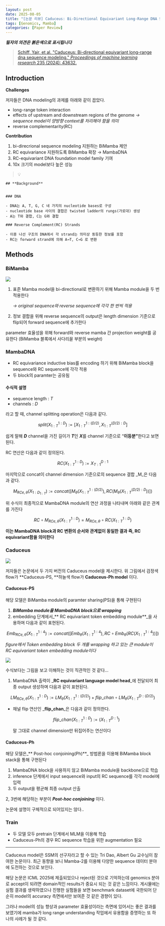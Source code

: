 ```yaml
---
layout: post
date: 2025-08-05
title: "[논문 리뷰] Caduceus: Bi-Directional Equivariant Long-Range DNA Sequence Modeling"
tags: [Genomics, Mamba]
categories: [Paper Review]
---
```


<span class="notion-red">_**필자의 의견은 붉은색으로 표시됩니다**_</span>


> [Schiff, Yair, et al. "Caduceus: Bi-directional equivariant long-range dna sequence modeling." ](https://pmc.ncbi.nlm.nih.gov/articles/PMC12189541/)[_Proceedings of machine learning research_](https://pmc.ncbi.nlm.nih.gov/articles/PMC12189541/)[ 235 (2024): 43632.](https://pmc.ncbi.nlm.nih.gov/articles/PMC12189541/)



## Introduction


**Challenges**


저자들은 DNA modeling의 과제를 아래와 같이 꼽았다.

- long-range token interaction
- effects of upstream and downstream regions of the genome 
_→ sequence model이 양방향 context를 처리해야 함을 의미_
- reverse complementarity(RC)

**Contribution**

1. bi-direcrional sequence modeling 지원하는 BiMamba 제안
1. RC equivariance 지원하도록 BiMamba 확장 → MambaDNA
1. RC-equivariant DNA foundation model family 기여
1. 10x 크기의 model보다 높은 성능

> 💡 


	## **Background**


	### DNA

	- DNA는 A, T, G, C 네 가지의 nucleotide bases로 구성
	- nucleotide base 사이의 결합은 twisted ladder의 rungs(가로대) 생성
	- A는 T와 결합, C는 G와 결합

	### Reverse Complement(RC) Strands

	- 이중 나선 구조의 DNA에서 각 strand는 의미상 동등한 정보를 포함
	- RC는 forward strand에 의해 A→T, C→G 로 변환


## Methods



### BiMamba


![](https://prod-files-secure.s3.us-west-2.amazonaws.com/542b861c-36a8-4051-84e5-8804b6728dba/2c247d59-7815-4980-99f0-8f0d21f445a7/image.png?X-Amz-Algorithm=AWS4-HMAC-SHA256&X-Amz-Content-Sha256=UNSIGNED-PAYLOAD&X-Amz-Credential=ASIAZI2LB4662C4I3X5S%2F20251007%2Fus-west-2%2Fs3%2Faws4_request&X-Amz-Date=20251007T230104Z&X-Amz-Expires=3600&X-Amz-Security-Token=IQoJb3JpZ2luX2VjEBcaCXVzLXdlc3QtMiJHMEUCICyl35UMGWBtQcnJBvfllDfDGvOrFwrvP0aAOpIswe%2FXAiEAluGLXOL6za%2F8oZ6Vu7u3%2FwEmGHkKBlk92SnNJ%2BxXTggqiAQIsP%2F%2F%2F%2F%2F%2F%2F%2F%2F%2FARAAGgw2Mzc0MjMxODM4MDUiDBlDQEqraE92mMKCayrcA%2BckBviscDxJMhtJ8QiKUfGOOEtUJTxzeaqejTrNk6OM0TudS5%2Fthv1OIepoxkiz%2Bzb2bOEOscdcyhRSTmOH4ACx%2BAo10i1ctpq3P3F9OJjT94Rn%2F2rKOXZmsDq3sTJvSzOVle%2FJAHPSfGee%2BCrSJ88MgzRvENXAD7usUIERYb36G64LeL6W9etUcz%2BQdsYG1kOoCKJ1jTsvl4K%2BOL5xNN1cMavxs3r7%2FTXSsTo78Bs24JjSXy1q7%2F%2BfNaHUXhAHit6Zwa%2Fw4THenKEXeUnnCTbI%2FgPsu9bmdqQ6V7r1IZOLrpJOOyfilef6BDb8jAQhaD7WaBEDCLLU2GPQnl1WZiW0MtAYeIMi8MX6IJ%2BIgIwDjEyK7GyxmsYqWqb9Rv9cOOAspgQGnm669kXwAR621zZD8N%2ByU2xsmXHIiYYSfJbgQeuhNvAf7mnwFPyBBappg%2BHU0Oru6EoUSbz1p6joBYiGX6TwsDjevCyuGebLcfG2G2x2CiAMOdbNoG9R3ZgBuJt37O8NSvl9T6GqP%2BMtGqnxBj4nV2%2FxrzEUqOUT%2FrTH4Nu0sfSwnI2zKo4IkXsrb5fq7sZ6xDqBghB1aCDiPi6XvPXLvxa2CIy%2BuflHe7iCHW6XI5f3BJL%2BTMWeMK2wlscGOqUB%2B1TF%2FEDCiVJ0jmJcbP9g%2BKC0s%2F0utTZC1%2F7nSoOVMcJ1AD744HgYRGLX3LpX1Y2GPXMkF1%2FSeFE23a92zs8MV0UCu%2FcI8%2B0nxcOYCOwIAoeTTacYwP7adLpBo9mFQD56Wduu4YjyQf%2BzVXnU5TgRQbxok7VMxcMeCBYKz8K1EDQWMsuNKVAv9qGO3A9CCm6d%2BcQZYFpWupTVy6wQwi5MAu%2B1wuTA&X-Amz-Signature=b88802bb0bed2d9c0e93eca9aa8411c61ef3238ac332136f27b250885e155a66&X-Amz-SignedHeaders=host&x-amz-checksum-mode=ENABLED&x-id=GetObject)

1. 표준 Mamba model을 bi-directional로 변환하기 위해 Mamba module을 두 번 적용한다

	_→ original sequence와 reverse sequence에 각각 한 번씩 적용_

1. 정보 결합을 위해 reverse sequence의 output은 length dimension 기준으로 flip되어 forward sequence에 추가한다

parameter 효율성을 위해 forward와 reverse mamba 간 projection weight를 공유한다 (BiMamba 블록에서 사다리꼴 부분의 weight)



### MambaDNA

- RC equivariance inductive bias를 encoding 하기 위해 BiMamba block을 sequence와 RC sequence에 각각 적용
- 두 block의 paramter는 공유됨


#### 수식적 설명

- sequence length : _T_
- channels : _D_

라고 할 때,  channel splitting operation은 다음과 같다.


$$
split(X^{1:D}_{1:T}):=[X^{1:(D/2)}_{1:T},X^{(D/2):D}_{1:T}]
$$


<span class="notion-red">쉽게 말해 </span><span class="notion-red">_**D**_</span><span class="notion-red"> channel을 가진 길이가 </span><span class="notion-red">_**T**_</span><span class="notion-red">인 </span><span class="notion-red">_**X**_</span><span class="notion-red">를 channel 기준으로 “</span><span class="notion-red">**이등분”**</span><span class="notion-red">한다고 보면 된다.</span>


RC 연산은 다음과 같이 정의된다.


$$
RC(X^{1:D}_{1:T}):=X^{D:1}_{T:1}
$$


마지막으로 concat이 channel dimension 기준으로의 sequence 결합 _M_은 다음과 같다.


$$
M_{RCe,\theta}(X_{1:D_{1:T}}):=concat([M_{\theta}(X^{1:(D/2)}_{1:T}),RC(M_{\theta}(X^{(D/2):D}_{1:T}))])
$$


위 수식이 최종적으로 MambaDNA module의 연산 과정을 나타내며 아래와 같은 관계를 가진다


$$
RC\circ M_{RCe,\theta}(X^{1:D}_{1:T}) = M_{RCe,\theta} \circ RC(X^{1:D}_{1:T})
$$


**이는 MambaDNA block과 RC 변환의 순서와 관계없이 동일한 결과 즉, RC equivariant함을 의미한다**



### Caduceus


![](https://prod-files-secure.s3.us-west-2.amazonaws.com/542b861c-36a8-4051-84e5-8804b6728dba/f94a60d7-8145-473b-aef9-7c68d3ec604a/image.png?X-Amz-Algorithm=AWS4-HMAC-SHA256&X-Amz-Content-Sha256=UNSIGNED-PAYLOAD&X-Amz-Credential=ASIAZI2LB4662C4I3X5S%2F20251007%2Fus-west-2%2Fs3%2Faws4_request&X-Amz-Date=20251007T230104Z&X-Amz-Expires=3600&X-Amz-Security-Token=IQoJb3JpZ2luX2VjEBcaCXVzLXdlc3QtMiJHMEUCICyl35UMGWBtQcnJBvfllDfDGvOrFwrvP0aAOpIswe%2FXAiEAluGLXOL6za%2F8oZ6Vu7u3%2FwEmGHkKBlk92SnNJ%2BxXTggqiAQIsP%2F%2F%2F%2F%2F%2F%2F%2F%2F%2FARAAGgw2Mzc0MjMxODM4MDUiDBlDQEqraE92mMKCayrcA%2BckBviscDxJMhtJ8QiKUfGOOEtUJTxzeaqejTrNk6OM0TudS5%2Fthv1OIepoxkiz%2Bzb2bOEOscdcyhRSTmOH4ACx%2BAo10i1ctpq3P3F9OJjT94Rn%2F2rKOXZmsDq3sTJvSzOVle%2FJAHPSfGee%2BCrSJ88MgzRvENXAD7usUIERYb36G64LeL6W9etUcz%2BQdsYG1kOoCKJ1jTsvl4K%2BOL5xNN1cMavxs3r7%2FTXSsTo78Bs24JjSXy1q7%2F%2BfNaHUXhAHit6Zwa%2Fw4THenKEXeUnnCTbI%2FgPsu9bmdqQ6V7r1IZOLrpJOOyfilef6BDb8jAQhaD7WaBEDCLLU2GPQnl1WZiW0MtAYeIMi8MX6IJ%2BIgIwDjEyK7GyxmsYqWqb9Rv9cOOAspgQGnm669kXwAR621zZD8N%2ByU2xsmXHIiYYSfJbgQeuhNvAf7mnwFPyBBappg%2BHU0Oru6EoUSbz1p6joBYiGX6TwsDjevCyuGebLcfG2G2x2CiAMOdbNoG9R3ZgBuJt37O8NSvl9T6GqP%2BMtGqnxBj4nV2%2FxrzEUqOUT%2FrTH4Nu0sfSwnI2zKo4IkXsrb5fq7sZ6xDqBghB1aCDiPi6XvPXLvxa2CIy%2BuflHe7iCHW6XI5f3BJL%2BTMWeMK2wlscGOqUB%2B1TF%2FEDCiVJ0jmJcbP9g%2BKC0s%2F0utTZC1%2F7nSoOVMcJ1AD744HgYRGLX3LpX1Y2GPXMkF1%2FSeFE23a92zs8MV0UCu%2FcI8%2B0nxcOYCOwIAoeTTacYwP7adLpBo9mFQD56Wduu4YjyQf%2BzVXnU5TgRQbxok7VMxcMeCBYKz8K1EDQWMsuNKVAv9qGO3A9CCm6d%2BcQZYFpWupTVy6wQwi5MAu%2B1wuTA&X-Amz-Signature=2006c5678a28c9c488f063adc162627f21a7302111249ff431d9516a91ab98a0&X-Amz-SignedHeaders=host&x-amz-checksum-mode=ENABLED&x-id=GetObject)


저자들은 논문에서 두 가지 버전의 Caduceus model을 제시한다. 위 그림에서 검정색 flow가 **Caduceus-PS, **하늘색 flow가 **Caduceus-Ph model** 이다.



#### Caduceus-PS


해당 모델은 BiMamba module의 paramter sharing(PS)을 통해 구현된다

1. _**BiMamba module을 MambaDNA block으로 wrapping**_
1. embedding 단계에서_** RC equivariant token embedding module**_을 사용하며 다음과 같이 표현된다.

$$
Emb_{RCe,\theta}(X^{1:4}_{1:T}):=concat([Emb_{\theta}(X^{1:4}_{1:T}),RC \circ Emb_{\theta}(RC(X^{1:4}_{1:T}))])
$$


_figure에서 Token embedding block 두 개를 wrapping 하고 있는 큰 module이 RC equivariant token embedding module이다_


![](https://prod-files-secure.s3.us-west-2.amazonaws.com/542b861c-36a8-4051-84e5-8804b6728dba/b175e4da-71eb-4e91-8c23-a06dabe673c9/image.png?X-Amz-Algorithm=AWS4-HMAC-SHA256&X-Amz-Content-Sha256=UNSIGNED-PAYLOAD&X-Amz-Credential=ASIAZI2LB4662C4I3X5S%2F20251007%2Fus-west-2%2Fs3%2Faws4_request&X-Amz-Date=20251007T230105Z&X-Amz-Expires=3600&X-Amz-Security-Token=IQoJb3JpZ2luX2VjEBcaCXVzLXdlc3QtMiJHMEUCICyl35UMGWBtQcnJBvfllDfDGvOrFwrvP0aAOpIswe%2FXAiEAluGLXOL6za%2F8oZ6Vu7u3%2FwEmGHkKBlk92SnNJ%2BxXTggqiAQIsP%2F%2F%2F%2F%2F%2F%2F%2F%2F%2FARAAGgw2Mzc0MjMxODM4MDUiDBlDQEqraE92mMKCayrcA%2BckBviscDxJMhtJ8QiKUfGOOEtUJTxzeaqejTrNk6OM0TudS5%2Fthv1OIepoxkiz%2Bzb2bOEOscdcyhRSTmOH4ACx%2BAo10i1ctpq3P3F9OJjT94Rn%2F2rKOXZmsDq3sTJvSzOVle%2FJAHPSfGee%2BCrSJ88MgzRvENXAD7usUIERYb36G64LeL6W9etUcz%2BQdsYG1kOoCKJ1jTsvl4K%2BOL5xNN1cMavxs3r7%2FTXSsTo78Bs24JjSXy1q7%2F%2BfNaHUXhAHit6Zwa%2Fw4THenKEXeUnnCTbI%2FgPsu9bmdqQ6V7r1IZOLrpJOOyfilef6BDb8jAQhaD7WaBEDCLLU2GPQnl1WZiW0MtAYeIMi8MX6IJ%2BIgIwDjEyK7GyxmsYqWqb9Rv9cOOAspgQGnm669kXwAR621zZD8N%2ByU2xsmXHIiYYSfJbgQeuhNvAf7mnwFPyBBappg%2BHU0Oru6EoUSbz1p6joBYiGX6TwsDjevCyuGebLcfG2G2x2CiAMOdbNoG9R3ZgBuJt37O8NSvl9T6GqP%2BMtGqnxBj4nV2%2FxrzEUqOUT%2FrTH4Nu0sfSwnI2zKo4IkXsrb5fq7sZ6xDqBghB1aCDiPi6XvPXLvxa2CIy%2BuflHe7iCHW6XI5f3BJL%2BTMWeMK2wlscGOqUB%2B1TF%2FEDCiVJ0jmJcbP9g%2BKC0s%2F0utTZC1%2F7nSoOVMcJ1AD744HgYRGLX3LpX1Y2GPXMkF1%2FSeFE23a92zs8MV0UCu%2FcI8%2B0nxcOYCOwIAoeTTacYwP7adLpBo9mFQD56Wduu4YjyQf%2BzVXnU5TgRQbxok7VMxcMeCBYKz8K1EDQWMsuNKVAv9qGO3A9CCm6d%2BcQZYFpWupTVy6wQwi5MAu%2B1wuTA&X-Amz-Signature=778ac5f9dc91dd4916675fd7d7f90fcb774f3d92272d8e663c1154272f621969&X-Amz-SignedHeaders=host&x-amz-checksum-mode=ENABLED&x-id=GetObject)


<span class="notion-red">수식보다는 그림을 보고 이해하는 것이 직관적인 것 같다…</span>

1. MambaDNA 출력이 _**RC equivariant language model head**_에 전달되어 최종 output 생성하며 다음과 같이 표현된다.

$$
LM_{RCe,\theta}(X^{1:D}_{1:T}):= LM_{\theta}(X^{1:(D/2)}_{1:T})+flip\_chan\circ LM_{\theta}(X^{D:(D/2)}_{1:T})
$$

- 채널 flip 연산인 _**flip\_chan**_은 다음과 같이 정의한다.

	$$
	flip\_chan(X^{1:D}_{1:T}):=(X^{D:1}_{1:T})
	$$


	말 그대로 channel dimension만 뒤집어주는 연산이다



#### Caduceus-Ph


해당 모델은_** Post-hoc conjoining(Ph)**_ 방법론을 이용해 BiMamba block stack을 통해 구현된다

1. MambaDNA block을 사용하지 않고 BiMamba module을 backbone으로 학습
1. inference 단계에서 input sequence와 input의 RC sequence를 각각 model에 입력
1. 두 output을 평균해 최종 output 산출

2, 3번에 해당하는 부분이 _**Post-hoc conjoining**_ 이다.


<span class="notion-red">논문에 설명이 구체적으로 되어있지는 않다..</span>



### Train

- 두 모델 모두 pretrain 단계에서 MLM을 이용해 학습
- Caduceus-Ph의 경우 RC sequence 학습을 위한 augmentation 필요

---


<span class="notion-red">Caduceus model은 SSM의 선구자라고 할 수 있는 Tri Dao, Albert Gu 교수님이 참여한 논문이다. 최근 동향을 보니 Mamba-2를 이용해 다양한 sequence 데이터 분야에 도전하는 것으로 보인다.</span>


<span class="notion-red">해당 논문은 ICML 2025에 제출되었으나 reject된 것으로 기억하는데 genomics 분야로 accept이 되려면 domain적인 results가 중요시 되는 것 같은 느낌이다. 게시물에는 실험 결과를 생략하였으나 진행한 실험들을 보면 benchmark dataset에 국한되어 단순히 model의 accuracy 측면에서만 보여준 것 같은 경향이 있다.</span>


<span class="notion-red">그러나 model의 성능 향상과 parameter 효율성이라는 측면에 있어서는 좋은 결과를 보였기에 mamba가 long range understanding 작업에서 유용함을 증명하는 또 하나의 사례가 될 것 같다.</span>

